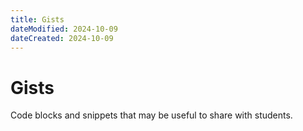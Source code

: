 ```yaml
---
title: Gists
dateModified: 2024-10-09
dateCreated: 2024-10-09
---
```


# Gists

Code blocks and snippets that may be useful to share with students.
